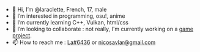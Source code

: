 - 👋 Hi, I’m @laracIette, French, 17, male
- 👀 I’m interested in programming, osu!, anime
- 🌱 I’m currently learning C++, Vulkan, html/css
- 💞️ I’m looking to collaborate : not really, I'm currently working on a [game project](https://github.com/laracIette/SDL_RythmGame).
- 📫 How to reach me : [La#6436](https://www.discordapp.com/users/1040646862874624063) or nicosavlar@gmail.com

<!---
laracIette/laracIette is a ✨ special ✨ repository because its `README.md` (this file) appears on your GitHub profile.
You can click the Preview link to take a look at your changes.
--->
